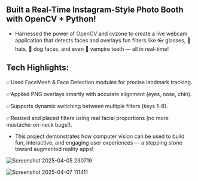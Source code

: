 ## Built a Real-Time Instagram-Style Photo Booth with OpenCV + Python!

 - Harnessed the power of OpenCV and cvzone to create a live webcam application that detects faces and overlays fun filters like 👓 glasses, 🎩 hats, 🐶 dog faces, and even 🧛 vampire teeth — all in real-time!

## Tech Highlights:
✅Used FaceMesh & Face Detection modules for precise landmark tracking.

✅Applied PNG overlays smartly with accurate alignment (eyes, nose, chin).

✅Supports dynamic switching between multiple filters (keys 1–8).

✅Resized and placed filters using real facial proportions (no more mustache-on-neck bugs!).

- This project demonstrates how computer vision can be used to build fun, interactive, and engaging user experiences — a stepping stone toward augmented reality apps!

![Screenshot 2025-04-05 230719](https://github.com/user-attachments/assets/54ce713d-54aa-43d0-afd6-76b9e2377ba7)

![Screenshot 2025-04-07 111411](https://github.com/user-attachments/assets/52846718-bada-411f-9abc-943bbf2f64be)
